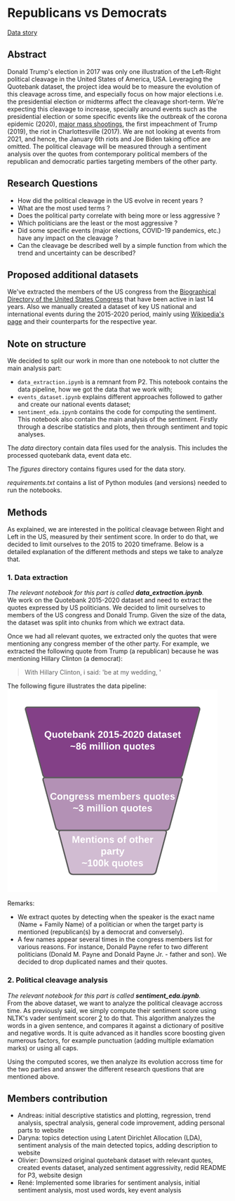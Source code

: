 # Republicans vs Democrats

[Data story](https://andreaslp.github.io/APA-DataStory/)

## Abstract 

Donald Trump's election in 2017 was only one illustration of the Left-Right political cleavage in the United States of America, USA. Leveraging the Quotebank dataset, the project idea would be to measure the evolution of this cleavage across time, and especially focus on how major elections i.e. the presidential election or midterms affect the cleavage short-term. We're expecting this cleavage to increase, specially around events such as the presidential election or some specific events like the outbreak of the corona epidemic (2020), [major mass shootings](https://en.wikipedia.org/w/index.php?title=List_of_mass_shootings_in_the_United_States&oldid=1054289389), the first impeachment of Trump (2019), the riot in Charlottesville (2017). We are not looking at events from 2021, and hence, the January 6th riots and Joe Biden taking office are omitted.
The political cleavage will be measured through a sentiment analysis over the quotes from contemporary political members of the republican and democratic parties targeting members of the other party.

## Research Questions

- How did the political cleavage in the US evolve in recent years ?
- What are the most used terms ?
- Does the political party correlate with being more or less aggressive ?
- Which politicians are the least or the most aggressive ?
- Did some specific events (major elections, COVID-19 pandemics, etc.) have any impact on the cleavage ?
- Can the cleavage be described well by a simple function from which the trend and uncertainty can be described?

## Proposed additional datasets

We've extracted the members of the US congress from the [Biographical Directory of the United States Congress](https://bioguide.congress.gov) that have been active in last 14 years. Also we manually created a dataset of key US national and international events during the 2015-2020 period, mainly using [Wikipedia's page](https://en.wikipedia.org/wiki/2015_in_the_United_States) and their counterparts for the respective year.  

## Note on structure
We decided to split our work in more than one notebook to not clutter the main analysis part:
- `data_extraction.ipynb` is a remnant from P2. This notebook contains the data pipeline, how we got the data that we work with;
- `events_dataset.ipynb` explains different approaches followed to gather and create our national events dataset;
- `sentiment_eda.ipynb` contains the code for computing the sentiment. This notebook also contain the main analysis of the sentiment. Firstly through a describe statistics and plots, then through sentiment and topic analyses. 

The _data_ directory contain data files used for the analysis. This includes the processed quotebank data, event data etc.

The _figures_ directory contains figures used for the data story.

_requirements.txt_ contains a list of Python modules (and versions) needed to run the notebooks.

## Methods

As explained, we are interested in the political cleavage between Right and Left in the US, measured by their sentiment score. In order to do that, we decided to limit ourselves to the 2015 to 2020 timeframe. Below is a detailed explanation of the different methods and steps we take to analyze that.

### 1. Data extraction	
_The relevant notebook for this part is called **data_extraction.ipynb**._  
We work on the Quotebank 2015-2020 dataset and need to extract the quotes expressed by US politicians. We decided to limit ourselves to members of the US congress and Donald Trump. Given the size of the data, the dataset was split into chunks from which we extract data. 

Once we had all relevant quotes, we extracted only the quotes that were mentioning any congress member of the other party. For example, we extracted the following quote from Trump (a republican) because he was mentioning Hillary Clinton (a democrat):
> With Hillary Clinton, i said: 'be at my wedding, '

The following figure illustrates the data pipeline:  
![Data pipeline](figures/data_pipe.png)

Remarks:
- We extract quotes by detecting when the speaker is the exact name (Name + Family Name) of a politician or when the target party is mentioned (republican(s) by a democrat and conversely). 
- A few names appear several times in the congress members list for various reasons. For instance, Donald Payne refer to two different politicians (Donald M. Payne and Donald Payne Jr. - father and son). We decided to drop duplicated names and their quotes. 

### 2. Political cleavage analysis
_The relevant notebook for this part is called **sentiment_eda.ipynb**._  
From the above dataset, we want to analyze the political cleavage accross time. As previously said, we simply compute their sentiment score using NLTK's vader sentiment scorer [2](https://www.nltk.org/_modules/nltk/sentiment/vader.html) to do that. This algorithm analyzes the words in a given sentence, and compares it against a dictionary of positive and negative words. It is quite advanced as it handles score boosting given numerous factors, for example punctuation (adding multiple exlamation marks) or using all caps. 

Using the computed scores, we then analyze its evolution accross time for the two parties and answer the different research questions that are mentioned above.

## Members contribution
- Andreas:  initial descriptive statistics and plotting, regression, trend analysis, spectral analysis, general code improvement, adding personal parts to website
- Daryna: topics detection using Latent Dirichlet Allocation (LDA), sentiment analysis of the main detected topics, adding description to website
- Olivier: Downsized original quotebank dataset with relevant quotes, created events dataset, analyzed sentiment aggressivity, redid README for P3, website design
- René: Implemented some libraries for sentiment analysis, initial sentiment analysis, most used words, key event analysis


